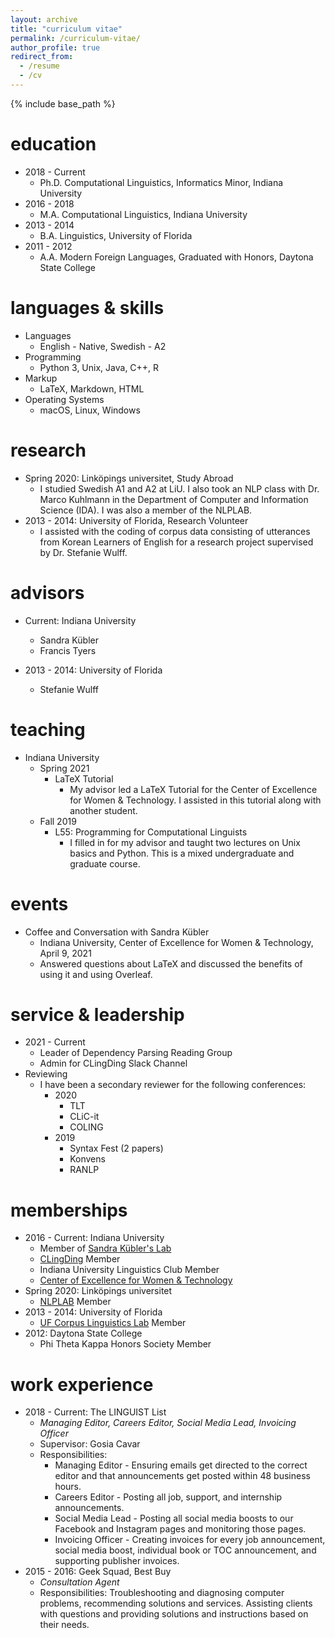 ```yaml
---
layout: archive
title: "curriculum vitae"
permalink: /curriculum-vitae/
author_profile: true
redirect_from:
  - /resume
  - /cv
---
```


{% include base_path %}

education
======
* 2018 - Current
  * Ph.D. Computational Linguistics, Informatics Minor, Indiana University
* 2016 - 2018
  * M.A. Computational Linguistics, Indiana University
* 2013 - 2014
  *  B.A. Linguistics, University of Florida
* 2011 - 2012
  * A.A. Modern Foreign Languages, Graduated with Honors, Daytona State College

languages & skills
======
* Languages
  * English - Native, Swedish - A2
* Programming
  * Python 3, Unix, Java, C++, R
* Markup
  * LaTeX, Markdown, HTML
* Operating Systems
  * macOS, Linux, Windows

research
======
* Spring 2020: Linköpings universitet, Study Abroad
  * I studied Swedish A1 and A2 at LiU. I also took an NLP class with Dr. Marco Kuhlmann in the Department of Computer and Information Science (IDA). I was also a member of the NLPLAB. 
* 2013 - 2014: University of Florida, Research Volunteer
  * I assisted with the coding of corpus data consisting of utterances from Korean Learners of English for a research project supervised by Dr. Stefanie Wulff.

advisors
======
* Current: Indiana University
  * Sandra Kübler
  * Francis Tyers
  
* 2013 - 2014: University of Florida
  * Stefanie Wulff

teaching
======
* Indiana University
  * Spring 2021
    * LaTeX Tutorial
      * My advisor led a LaTeX Tutorial for the Center of Excellence for Women & Technology. I assisted in this tutorial along with another student.
  * Fall 2019
    * L55: Programming for Computational Linguists
      * I filled in for my advisor and taught two lectures on Unix basics and Python. This is a mixed undergraduate and graduate course.

events
======
* Coffee and Conversation with Sandra Kübler
  * Indiana University, Center of Excellence for Women & Technology, April 9, 2021
  * Answered questions about LaTeX and discussed the benefits of using it and using Overleaf.

service & leadership
======
* 2021 - Current
  * Leader of Dependency Parsing Reading Group
  * Admin for CLingDing Slack Channel
* Reviewing
  * I have been a secondary reviewer for the following conferences:
    * 2020
      * TLT
      * CLiC-it
      * COLING
    * 2019
      * Syntax Fest (2 papers)
      * Konvens
      * RANLP

memberships
======
* 2016 - Current: Indiana University
  * Member of [Sandra Kübler's Lab](https://www.researchgate.net/lab/Sandra-Kuebler-Lab)
  * [CLingDing](https://cl.indiana.edu/clingding.html) Member
  * Indiana University Linguistics Club Member
  * [Center of Excellence for Women & Technology](https://womenandtech.indiana.edu/)
* Spring 2020: Linköpings universitet
  * [NLPLAB](https://www.ida.liu.se/divisions/hcs/nlplab/) Member
* 2013 - 2014: University of Florida
  * [UF Corpus Linguistics Lab](https://people.clas.ufl.edu/swulff/uf-corpus-linguistics-lab/) Member
* 2012: Daytona State College
  * Phi Theta Kappa Honors Society Member

work experience
======
* 2018 - Current: The LINGUIST List
  * _Managing Editor, Careers Editor, Social Media Lead, Invoicing Officer_
  * Supervisor: Gosia Cavar
  * Responsibilities:
    * Managing Editor - Ensuring emails get directed to the correct editor and that announcements get posted within 48 business hours.
    * Careers Editor - Posting all job, support, and internship announcements.
    *  Social Media Lead - Posting all social media boosts to our Facebook and Instagram pages and monitoring those pages.
    *  Invoicing Officer - Creating invoices for every job announcement, social media boost, individual book or TOC announcement, and supporting publisher invoices.
* 2015 - 2016: Geek Squad, Best Buy
  * _Consultation Agent_
  * Responsibilities: Troubleshooting and diagnosing computer problems, recommending solutions and services. Assisting clients with questions and providing solutions and instructions based on their needs.